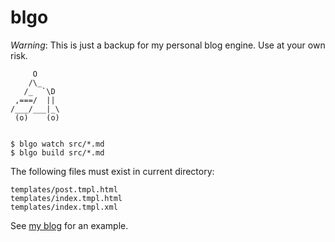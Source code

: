 # blgo

*Warning*: This is just a backup for my personal blog engine. Use at your own risk.

         O
        /\_
       /_  `\D
     ,===/  ||
    /___/___|_\
     (o)    (o)


    $ blgo watch src/*.md
    $ blgo build src/*.md

The following files must exist in current directory:

    templates/post.tmpl.html
    templates/index.tmpl.html
    templates/index.tmpl.xml

See [my blog](https://github.com/siadat/siadat.github.io) for an example.
